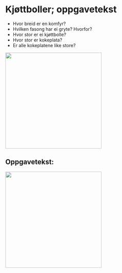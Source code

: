 # Kjøttboller; oppgavetekst

- Hvor breid er en komfyr?
- Hvilken fasong har ei gryte? Hvorfor?
- Hvor stor er ei kjøttbolle?
- Hvor stor er kokeplata? 
- Er alle kokeplatene like store?

<img src="komfyr.png" width=300>


## Oppgavetekst:
<img src="komfyr_med_oppgavetekst.png" width =300>